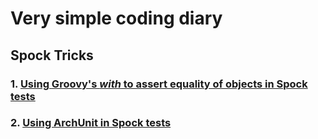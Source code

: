 # Very simple coding diary

## Spock Tricks

### 1. [Using Groovy's *with* to assert equality of objects in Spock tests](./content/spock_use_with_assert.md)
### 2. [Using ArchUnit in Spock tests](./content/spock_with_archunit.md)
